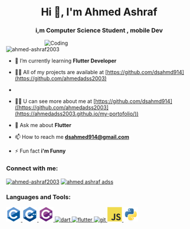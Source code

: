 <h1 align="center">Hi 👋, I'm Ahmed Ashraf</h1>
<h3 align="center">i,m Computer Science Student , mobile Dev</h3>

<img align="right" alt="Coding" width="400" src="https://i.pinimg.com/originals/81/17/8b/81178b47a8598f0c81c4799f2cdd4057.gif" >
 
<p align="left"> <img src="https://komarev.com/ghpvc/?username=ahmed-ashraf2003&label=Profile%20views&color=0e75b6&style=flat" alt="ahmed-ashraf2003" /> </p>

- 🌱 I’m currently learning **Flutter Developer**

- 👨‍💻 All of my projects are available at [https://github.com/dsahmd914](https://github.com/ahmedadss2003)
- 
- 👨‍💻 U can see more about me at [https://github.com/dsahmd914]([https://github.com/ahmedadss2003](https://ahmedadss2003.github.io/my-portofolio/))

- 💬 Ask me about **Flutter**

- 📫 How to reach me **dsahmed914@gmail.com**

- ⚡ Fun fact **i'm Funny**

<h3 align="left">Connect with me:</h3>
<p align="left">
<a href="https://www.linkedin.com/in/ahmed-ashraf-14908a253/" target="blank"><img align="center" src="https://raw.githubusercontent.com/rahuldkjain/github-profile-readme-generator/master/src/images/icons/Social/linked-in-alt.svg" alt="ahmed-ashraf2003" height="30" width="40" /></a>
<a href="https://www.facebook.com/ahmedashraf.adss.5/?locale=ar_AR" target="blank"><img align="center" src="https://raw.githubusercontent.com/rahuldkjain/github-profile-readme-generator/master/src/images/icons/Social/facebook.svg" alt="ahmed ashraf adss" height="30" width="40" /></a>

<h3 align="left">Languages and Tools:</h3>
<p align="left"> <a href="https://www.cprogramming.com/" target="_blank" rel="noreferrer"> <img src="https://raw.githubusercontent.com/devicons/devicon/master/icons/c/c-original.svg" alt="c" width="40" height="40"/> </a> <a href="https://www.w3schools.com/cpp/" target="_blank" rel="noreferrer"> <img src="https://raw.githubusercontent.com/devicons/devicon/master/icons/cplusplus/cplusplus-original.svg" alt="cplusplus" width="40" height="40"/> </a> <a href="https://www.w3schools.com/cs/" target="_blank" rel="noreferrer"> <img src="https://raw.githubusercontent.com/devicons/devicon/master/icons/csharp/csharp-original.svg" alt="csharp" width="40" height="40"/> </a> <a href="https://dart.dev" target="_blank" rel="noreferrer"> <img src="https://www.vectorlogo.zone/logos/dartlang/dartlang-icon.svg" alt="dart" width="40" height="40"/> </a> <a href="https://flutter.dev" target="_blank" rel="noreferrer"> <img src="https://www.vectorlogo.zone/logos/flutterio/flutterio-icon.svg" alt="flutter" width="40" height="40"/> </a> <a href="https://git-scm.com/" target="_blank" rel="noreferrer"> <img src="https://www.vectorlogo.zone/logos/git-scm/git-scm-icon.svg" alt="git" width="40" height="40"/> </a> <a href="https://developer.mozilla.org/en-US/docs/Web/JavaScript" target="_blank" rel="noreferrer"> <img src="https://raw.githubusercontent.com/devicons/devicon/master/icons/javascript/javascript-original.svg" alt="javascript" width="40" height="40"/> </a> <a href="https://www.python.org" target="_blank" rel="noreferrer"> <img src="https://raw.githubusercontent.com/devicons/devicon/master/icons/python/python-original.svg" alt="python" width="40" height="40"/> </a> </p>

